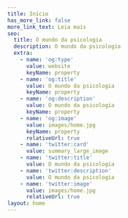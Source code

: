 ```yaml
---
title: Início
has_more_link: false
more_link_text: Leia mais
seo:
  title: O mundo da psicologia
  description: O mundo da psicologia
  extra:
    - name: 'og:type'
      value: website
      keyName: property
    - name: 'og:title'
      value: O mundo da psicologia
      keyName: property
    - name: 'og:description'
      value: O mundo da psicologia
      keyName: property
    - name: 'og:image'
      value: images/home.jpg
      keyName: property
      relativeUrl: true
    - name: 'twitter:card'
      value: summary_large_image
    - name: 'twitter:title'
      value: O mundo da psicologia
    - name: 'twitter:description'
      value: O mundo da psicologia
    - name: 'twitter:image'
      value: images/home.jpg
      relativeUrl: true
layout: home
---
```

